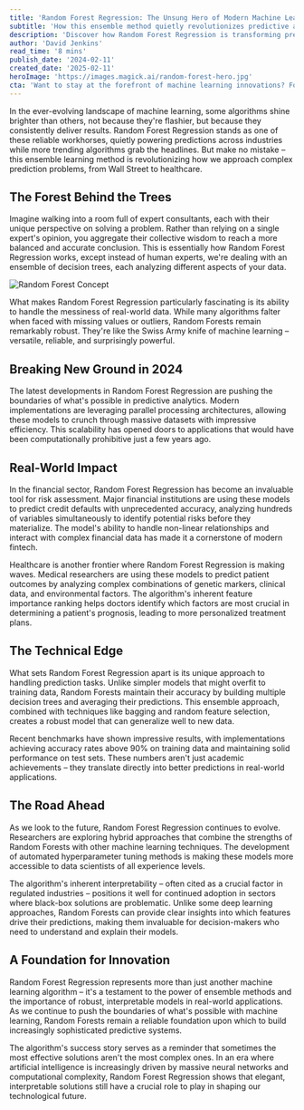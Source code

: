 ```yaml
---
title: 'Random Forest Regression: The Unsung Hero of Modern Machine Learning'
subtitle: 'How this ensemble method quietly revolutionizes predictive analytics across industries'
description: 'Discover how Random Forest Regression is transforming predictive analytics with its robust, ensemble learning approach, paving the way for innovation across sectors such as finance and healthcare.'
author: 'David Jenkins'
read_time: '8 mins'
publish_date: '2024-02-11'
created_date: '2025-02-11'
heroImage: 'https://images.magick.ai/random-forest-hero.jpg'
cta: 'Want to stay at the forefront of machine learning innovations? Follow us on LinkedIn at MagickAI to join the conversation about cutting-edge predictive analytics and share your experiences with Random Forest Regression.'
---
```


In the ever-evolving landscape of machine learning, some algorithms shine brighter than others, not because they're flashier, but because they consistently deliver results. Random Forest Regression stands as one of these reliable workhorses, quietly powering predictions across industries while more trending algorithms grab the headlines. But make no mistake – this ensemble learning method is revolutionizing how we approach complex prediction problems, from Wall Street to healthcare.

## The Forest Behind the Trees

Imagine walking into a room full of expert consultants, each with their unique perspective on solving a problem. Rather than relying on a single expert's opinion, you aggregate their collective wisdom to reach a more balanced and accurate conclusion. This is essentially how Random Forest Regression works, except instead of human experts, we're dealing with an ensemble of decision trees, each analyzing different aspects of your data.

![Random Forest Concept](https://i.magick.ai/PIXE/1739285514992_magick_img.webp)

What makes Random Forest Regression particularly fascinating is its ability to handle the messiness of real-world data. While many algorithms falter when faced with missing values or outliers, Random Forests remain remarkably robust. They're like the Swiss Army knife of machine learning – versatile, reliable, and surprisingly powerful.

## Breaking New Ground in 2024

The latest developments in Random Forest Regression are pushing the boundaries of what's possible in predictive analytics. Modern implementations are leveraging parallel processing architectures, allowing these models to crunch through massive datasets with impressive efficiency. This scalability has opened doors to applications that would have been computationally prohibitive just a few years ago.

## Real-World Impact

In the financial sector, Random Forest Regression has become an invaluable tool for risk assessment. Major financial institutions are using these models to predict credit defaults with unprecedented accuracy, analyzing hundreds of variables simultaneously to identify potential risks before they materialize. The model's ability to handle non-linear relationships and interact with complex financial data has made it a cornerstone of modern fintech.

Healthcare is another frontier where Random Forest Regression is making waves. Medical researchers are using these models to predict patient outcomes by analyzing complex combinations of genetic markers, clinical data, and environmental factors. The algorithm's inherent feature importance ranking helps doctors identify which factors are most crucial in determining a patient's prognosis, leading to more personalized treatment plans.

## The Technical Edge

What sets Random Forest Regression apart is its unique approach to handling prediction tasks. Unlike simpler models that might overfit to training data, Random Forests maintain their accuracy by building multiple decision trees and averaging their predictions. This ensemble approach, combined with techniques like bagging and random feature selection, creates a robust model that can generalize well to new data.

Recent benchmarks have shown impressive results, with implementations achieving accuracy rates above 90% on training data and maintaining solid performance on test sets. These numbers aren't just academic achievements – they translate directly into better predictions in real-world applications.

## The Road Ahead

As we look to the future, Random Forest Regression continues to evolve. Researchers are exploring hybrid approaches that combine the strengths of Random Forests with other machine learning techniques. The development of automated hyperparameter tuning methods is making these models more accessible to data scientists of all experience levels.

The algorithm's inherent interpretability – often cited as a crucial factor in regulated industries – positions it well for continued adoption in sectors where black-box solutions are problematic. Unlike some deep learning approaches, Random Forests can provide clear insights into which features drive their predictions, making them invaluable for decision-makers who need to understand and explain their models.

## A Foundation for Innovation

Random Forest Regression represents more than just another machine learning algorithm – it's a testament to the power of ensemble methods and the importance of robust, interpretable models in real-world applications. As we continue to push the boundaries of what's possible with machine learning, Random Forests remain a reliable foundation upon which to build increasingly sophisticated predictive systems.

The algorithm's success story serves as a reminder that sometimes the most effective solutions aren't the most complex ones. In an era where artificial intelligence is increasingly driven by massive neural networks and computational complexity, Random Forest Regression shows that elegant, interpretable solutions still have a crucial role to play in shaping our technological future.